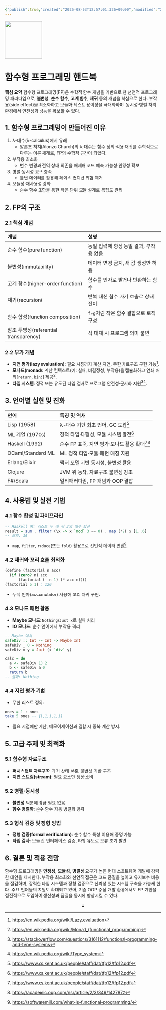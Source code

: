 ```yaml
---
{"publish":true,"created":"2025-08-03T12:57:01.326+09:00","modified":"2025-08-03T13:10:37.748+09:00","cssclasses":""}
---
```



<img src="https://r2cdn.perplexity.ai/pplx-full-logo-primary-dark%402x.png" class="logo" width="120"/>

# 함수형 프로그래밍 핸드북

**핵심 요약**
함수형 프로그래밍(FP)은 수학적 함수 개념을 기반으로 한 선언적 프로그래밍 패러다임으로, **불변성**, **순수 함수**, **고계 함수**, **재귀** 등의 개념을 핵심으로 한다. 부작용(side effect)을 최소화하고 모듈화·테스트 용이성을 극대화하며, 동시성·병렬 처리 환경에서 안전성과 성능을 확보할 수 있다.

## 1. 함수형 프로그래밍이 만들어진 이유

1. λ-대수(λ-calculus)에서 유래
    - 알론조 처치(Alonzo Church)의 λ-대수는 함수 정의·적용·재귀를 수학적으로 다루는 이론 체계로, FP의 수학적 근간이 되었다.
2. 부작용 최소화
    - 변수 변경과 전역 상태 의존을 배제해 코드 예측 가능성·안정성 확보
3. 병렬·동시성 요구 충족
    - 불변 데이터를 활용해 레이스 컨디션 위험 제거
4. 모듈성·재사용성 강화
    - 순수 함수 조합을 통한 작은 단위 모듈 설계로 복잡도 관리

## 2. FP의 구조

### 2.1 핵심 개념

| 개념 | 설명 |
| :-- | :-- |
| 순수 함수(pure function) | 동일 입력에 항상 동일 결과, 부작용 없음 |
| 불변성(immutability) | 데이터 변경 금지, 새 값 생성만 허용 |
| 고계 함수(higher-order function) | 함수를 인자로 받거나 반환하는 함수 |
| 재귀(recursion) | 반복 대신 함수 자기 호출로 상태 전이 |
| 함수 합성(function composition) | `f∘g`처럼 작은 함수 결합으로 로직 구성 |
| 참조 투명성(referential transparency) | 식 대체 시 프로그램 의미 불변 |

### 2.2 부가 개념

- **지연 평가(lazy evaluation)**: 필요 시점까지 계산 지연, 무한 자료구조 구현 가능[^1].
- **모나드(monad)**: 계산 컨텍스트(예: 실패, 비결정성, 부작용)을 캡슐화하고 연쇄 처리[`return`, `bind`] 제공[^2].
- **타입 시스템**: 정적 또는 유도된 타입 검사로 프로그램 안전성·문서화 지원[^3][^4].


## 3. 언어별 실현 및 진화

| 언어 | 특징 및 역사 |
| :-- | :-- |
| Lisp (1958) | λ-대수 기반 최초 언어, GC 도입[^5] |
| ML 계열 (1970s) | 정적 타입·다형성, 모듈 시스템 발전[^5] |
| Haskell (1992) | 순수 FP 표준, 지연 평가·모나드 활용 확대[^5][^6] |
| OCaml/Standard ML | ML 정적 타입·모듈·패턴 매칭 지원 |
| Erlang/Elixir | 액터 모델 기반 동시성, 불변성 활용 |
| Clojure | JVM 위 동작, 자료구조 불변성 강조 |
| F\#/Scala | 멀티패러다임, FP 개념과 OOP 결합 |

## 4. 사용법 및 실전 기법

### 4.1 함수 합성 및 파이프라인

```haskell
-- Haskell 예: 리스트 두 배 뒤 3의 배수 합산
result = sum . filter (\x -> x `mod` 3 == 0) . map (*2) $ [1..6]
-- 결과: 18
```

- `map`, `filter`, `reduce`(또는 `fold`) 활용으로 선언적 데이터 변환[^7].


### 4.2 재귀와 꼬리 호출 최적화

```scheme
(define (factorial n acc)
  (if (zero? n) acc
      (factorial (- n 1) (* acc n))))
(factorial 5 1) ; 120
```

- 누적 인자(accumulator) 사용해 꼬리 재귀 구현.


### 4.3 모나드 패턴 활용

- **Maybe 모나드**: `Nothing`/`Just x`로 실패 처리
- **IO 모나드**: 순수 언어에서 부작용 격리

```haskell
-- Maybe 예시
safeDiv :: Int -> Int -> Maybe Int
safeDiv _ 0 = Nothing
safeDiv x y = Just (x `div` y)

calc = do
  a <- safeDiv 10 2
  b <- safeDiv a 0
  return b
-- 결과: Nothing
```


### 4.4 지연 평가 기법

- 무한 리스트 정의:

```haskell
ones = 1 : ones
take 5 ones -- [1,1,1,1,1]
```

- 필요 시점에만 계산, 메모이제이션과 결합 시 중복 계산 방지.


## 5. 고급 주제 및 최적화

### 5.1 함수형 자료구조

- **퍼시스턴트 자료구조**: 과거 상태 보존, 불변성 기반 구조
- **지연 스트림(stream)**: 필요 요소만 생성·소비


### 5.2 병렬·동시성

- **불변성** 덕분에 잠금 필요 없음
- **함수 병렬화**: 순수 함수 자동 병렬화 용이


### 5.3 형식 검증 및 정형 방법

- **정형 검증(formal verification)**: 순수 함수 특성 이용해 증명 가능
- **타입 검사**: 모듈 간 인터페이스 검증, 타입 유도로 오류 조기 발견


## 6. 결론 및 적용 전망

함수형 프로그래밍은 **안정성**, **모듈성**, **병렬성** 요구가 높은 현대 소프트웨어 개발에 강력한 대안을 제시한다. 부작용 최소화와 선언적 접근은 코드 품질을 높이고 유지보수 비용을 절감하며, 강력한 타입 시스템과 정형 검증으로 신뢰성 있는 시스템 구축을 가능케 한다. 주요 언어들의 지원도 확대되고 있어, 기존 OOP 중심 개발 환경에서도 FP 기법을 점진적으로 도입하여 생산성과 품질을 동시에 향상시킬 수 있다.

<div style="text-align: center">⁂</div>

[^1]: https://en.wikipedia.org/wiki/Lazy_evaluation

[^2]: https://en.wikipedia.org/wiki/Monad_(functional_programming)

[^3]: https://stackoverflow.com/questions/3161112/functional-programming-and-type-systems

[^4]: https://en.wikipedia.org/wiki/Type_system

[^5]: https://www.cs.kent.ac.uk/people/staff/dat/tfp12/tfp12.pdf

[^6]: https://academic.oup.com/nsr/article/2/3/349/1427872

[^7]: https://softwaremill.com/what-is-functional-programming/

[^8]: https://en.wikipedia.org/wiki/Functional_programming

[^9]: https://dev.to/dhanush9952/a-guide-to-functional-programming-18h9

[^10]: https://adabeat.com/fp/the-history-of-functional-programming/

[^11]: https://www.turing.com/kb/introduction-to-functional-programming

[^12]: https://www.learn-clojurescript.com/section-4/lesson-21-functional-programming-concepts/

[^13]: https://www.geeksforgeeks.org/blogs/functional-programming-paradigm/

[^14]: https://stackoverflow.com/questions/1112773/what-are-the-core-concepts-in-functional-programming

[^15]: https://daily.dev/blog/functional-programming-for-beginners

[^16]: https://hackernoon.com/9-functional-programming-concepts-everyone-should-know-uy503u21

[^17]: https://www.reddit.com/r/ProgrammingLanguages/comments/iijvus/when_did_functional_programming_appear_in/

[^18]: https://blog.tarkalabs.com/an-introductory-guide-to-functional-programming-concepts-5d23abf0b03a

[^19]: https://link.springer.com/chapter/10.1007/978-3-642-40447-4_1

[^20]: https://subversion.american.edu/aisaac/notes/functional-intro.html

[^21]: https://dl.acm.org/doi/10.1145/72551.72554

[^22]: https://codewords.recurse.com/issues/one/an-introduction-to-functional-programming

[^23]: https://www.bcs.org/media/5142/facs2019.pdf

[^24]: https://www.babbel.com/en/magazine/functional-programming-a-gentle-introduction

[^25]: https://adabeat.com/fp/strict-vs-lazy-evaluation/

[^26]: https://builtin.com/software-engineering-perspectives/monads

[^27]: https://stackoverflow.com/questions/2704652/monad-in-plain-english-for-the-oop-programmer-with-no-fp-background

[^28]: https://www.reddit.com/r/functionalprogramming/comments/1dqu8ew/does_lazy_evaluation_have_a_future/

[^29]: https://www.doc.ic.ac.uk/~svb/TSfPL/notes.pdf

[^30]: https://link.springer.com/chapter/10.1007/978-3-662-02880-3_8

[^31]: https://www.dremio.com/wiki/lazy-evaluation/

[^32]: http://pauillac.inria.fr/~remy/mpri/2021/cours1.pdf

[^33]: https://www.reddit.com/r/functionalprogramming/comments/13cnx5e/what_is_monad/

[^34]: https://velog.io/@wansook0316/Lazy-Evaluation-알아보기-Lazy-Unfold-Sequence

[^35]: https://adabeat.com/fp/introduction-to-type-systems/

[^36]: https://imae.udg.edu/~villaret/monads.pdf

[^37]: https://ko.wikipedia.org/wiki/느긋한_%EA%B3%84%EC%82%B0%EB%B2%95

[^38]: https://andres-loeh.de/math-uu.pdf

[^39]: https://blog.craftlab.hu/monads-12f3ffcbb629

[^40]: https://scienceon.kisti.re.kr/srch/selectPORSrchArticle.do?cn=DIKO0004367967

